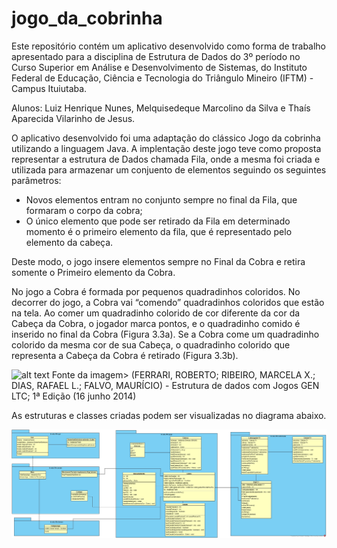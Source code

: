 # jogo_da_cobrinha

Este repositório contém um aplicativo desenvolvido como forma de trabalho apresentado para a disciplina de Estrutura de Dados do 3º período no Curso Superior em Análise e Desenvolvimento de Sistemas, do Instituto Federal de Educação, Ciência e Tecnologia do Triângulo Mineiro (IFTM) - Campus Ituiutaba.

Alunos: Luiz Henrique Nunes, Melquisedeque Marcolino da Silva e Thaís Aparecida Vilarinho de Jesus.

O aplicativo desenvolvido foi uma adaptação do clássico Jogo da cobrinha utilizando a linguagem Java. 
A implentação deste jogo teve como proposta representar a estrutura de Dados chamada Fila, onde a mesma foi criada e utilizada para armazenar um conjuento de elementos seguindo os seguintes parâmetros:

* Novos elementos entram no conjunto sempre no final da Fila, que formaram o corpo da cobra;
* O único elemento que pode ser retirado da Fila em determinado momento é o primeiro elemento da fila, que é representado pelo elemento da cabeça.

Deste modo, o jogo insere elementos sempre no Final da Cobra e retira somente o Primeiro elemento da Cobra.

No jogo a Cobra é formada por pequenos quadradinhos coloridos. No decorrer do jogo, a Cobra vai “comendo” quadradinhos coloridos que estão na tela.
Ao comer um quadradinho colorido de cor diferente da cor da Cabeça da Cobra, o jogador marca pontos, e o quadradinho comido é inserido no final da Cobra (Figura 3.3a).
Se a Cobra come um quadradinho colorido da mesma cor de sua Cabeça, o quadradinho colorido que representa a Cabeça da Cobra é retirado (Figura 3.3b).


![alt text](https://uploaddeimagens.com.br/imagens/qGJ_qe4)
Fonte da imagem> (FERRARI, ROBERTO; RIBEIRO, MARCELA X.; DIAS, RAFAEL L.; FALVO, MAURÍCIO) - Estrutura de dados com Jogos GEN LTC; 1ª Edição (16 junho 2014)


As estruturas e classes criadas podem ser visualizadas no diagrama abaixo.

![alt text](https://github.com/mellki1/jogo_da_cobrinha/blob/master/Diagrama.jpg?raw=true)

